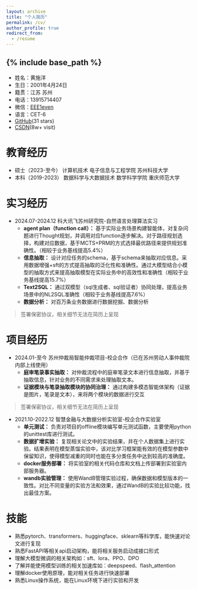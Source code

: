 ```yaml
---
layout: archive
title: "个人简历"
permalink: /cv/
author_profile: true
redirect_from:
  - /resume
---
```


{% include base_path %}
-------
* 姓名：黄施洋
* 生日：2001年4月24日
* 籍贯：江苏 苏州
* 电话：13915714407
* 微信：[EEE1even](../images/wechat.jpg)
* 语言：CET-6
* [GitHub](https://github.com/EEE1even)(31 stars)
* [CSDN](https://blog.csdn.net/weixin_48435461?spm=1000.2115.3001.5343)(8w+ visit)

教育经历
======
* 硕士（2023-至今） 计算机技术 电子信息与工程学院 苏州科技大学
* 本科（2019-2023） 数据科学与大数据技术 数学科学学院 重庆师范大学 

实习经历
======
* 2024.07-2024.12 科大讯飞苏州研究院-自然语言处理算法实习
  * **agent plan（function call）：** 基于实际业务场景构建智能体，对复杂问题进行Thought规划，并调用对应function逐步解决。对于路径规划选择，构建对应数据，基于MCTS+PRM的方式选择最优路径来提供规划准确性。（相较于业务基线提高5.4%）
  * **信息抽取：** 设计对应任务的schema，基于schema来抽取对应信息。采用数据增强+sft的方式提高抽取的泛化性和准确性。通过大模型结合小模型的抽取方式来提高抽取模型在实际业务中的高效性和准确性（相较于业务基线提高15.7%）
  * **Text2SQL：** 通过双模型（sql生成者、sql验证者）协同处理，提高业务场景中的NL2SQL准确性（相较于业务基线提高7.6%）
  * **数据分析：** 对百万条业务数据进行数据挖掘、数据分析
> 签署保密协议，相关细节无法在简历上呈现

项目经历
======
* 2024.01-至今 苏州仲裁局智能仲裁项目-校企合作（已在苏州劳动人事仲裁院内部上线使用）
  * **庭审笔录事实抽取：** 对仲裁流程中的庭审笔录文本进行信息抽取，并基于抽取信息，针对业务的不同需求来处理抽取文本。
  * **证据模块与笔录抽取模块的协同治理：** 通过构建多模态智能体架构（证据是图片，笔录是文本），来将两个模块的数据进行交互
> 签署保密协议，相关细节无法在简历上呈现

* 2021.10-2022.12 智慧金融与大数据分析实验室-校企合作实验室
  * **单元测试：** 负责对项目的offline模块编写单元测试函数，主要使用python的unittest库进行测试。
  * **数据扩增实验：** 复现相关论文中的实验结果，并在个人数据集上进行实验。结果表明在模型蒸馏实验中，该对比学习框架能有效的在模型参数中保留知识，使得模型减重的同时也能在多分类任务中达到较高的准确度。
  * **docker服务部署：** 将实验室的相关代码仓库和文档上传部署到实验室内部服务器。
  * **wandb实验管理：** 使用WandB管理实验过程，确保数据和模型版本的一致性。对比不同变量的实验方法和效果，通过WandB的实验比较功能，找出最佳方案。

技能
======
* 熟悉pytorch、transformers、huggingface、sklearn等科学库，能快速对论文进行复现
* 熟悉FastAPI等相关api启动架构，能将相关服务启动成接口形式
* 理解大模型微调的相关架构如：sft、lora、PPO、DPO
* 了解并能使用模型训练的相关加速库如：deepspeed、flash_attention
* 理解docker使用原理，能对相关任务进行快速部署
* 熟悉Linux操作系统，能在Linux环境下进行实验和开发


